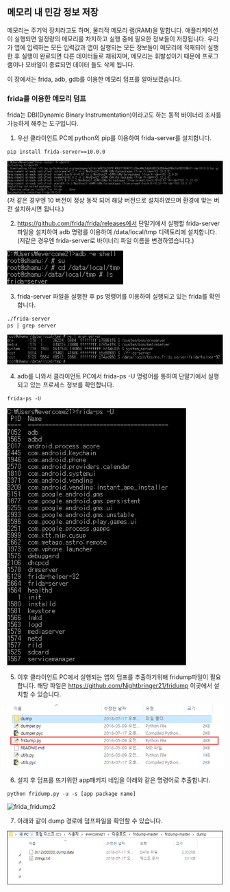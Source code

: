 ## 메모리 내 민감 정보 저장

메모리는 주기억 장치라고도 하며, 물리적 메모리 램(RAM)을 말합니다. 
애플리케이션이 실행되면 일정량의 메모리를 차지하고 실행 중에 필요한 정보들이 저장됩니다. 
우리가 앱에 입력하는 모든 입력값과 앱이 실행되는 모든 정보들이 메모리에 적재되어 실행한 후 실행이 완료되면 다른 데이터들로 채워지며, 
메모리는 휘발성이기 때문에 프로그램이나 모바일이 종료되면 데이터 들도 삭제 됩니다.

이 장에서는 frida, adb, gdb를 이용한 메모리 덤프를 알아보겠습니다.

### frida를 이용한 메모리 덤프
frida는 DBI(Dynamic Binary Instrumentation)이라고도 하는 동적 바이너리 조사를 가능하게 해주는 도구입니다. 

1) 우선 클라이언트 PC에 python의 pip를 이용하여 frida-server를 설치합니다.
<pre><code>pip install frida-server==10.0.0 
</pre></code>
![frida_pip](./frida_pip.png)
(저 같은 경우엔 10 버전이 정상 동작 되어 해당 버전으로 설치하였으며 환경에 맞는 버전 설치하시면 됩니다.)


2)  https://github.com/frida/frida/releases에서 단말기에서 실행할 frida-server 파일을 설치하여 adb 명령를 
이용하여 /data/local/tmp 디렉토리에 설치합니다.(저같은 경우엔 frida-server로 바이너리 파일 이름을 변경하였습니다.)

![frida_tmp](./frida_tmp.png)

3) frida-server 파일을 실행한 후 ps 명령어를 이용하여 실행되고 있는 frida를 확인합니다.
<pre><code>./frida-server
ps | grep server
</pre></code>

![frida_ps](./frida_ps.png)

4) adb를 나와서 클라이언트 PC에서 frida-ps -U 명령어를 통하여 단말기에서 실행되고 있는 프로세스 정보를 확인합니다.
<pre><code>frida-ps -U
</pre></code>
![frida_ps-u](./frida_ps-u.png)

5) 이후 클라이언트 PC에서 실행되는 앱의 덤프를 추출하기위해 fridump파일이 필요합니다. 해당 파일은 https://github.com/Nightbringer21/fridump 
이곳에서 설치할 수 있습니다.

![frida-fridump](./frida-fridump.png)

6) 설치 후 덤프를 뜨기위한 app패키지 네임을 아래와 같은 명령어로 추출합니다.
<pre><code>python fridump.py -u -s [app package name]
</pre></code>

![frida_fridump2](./frida_fridump2.png)

7) 아래와 같이 dump 경로에 덤프파일을 확인할 수 있습니다. 

![frida_dump](./frida_dump.png)

